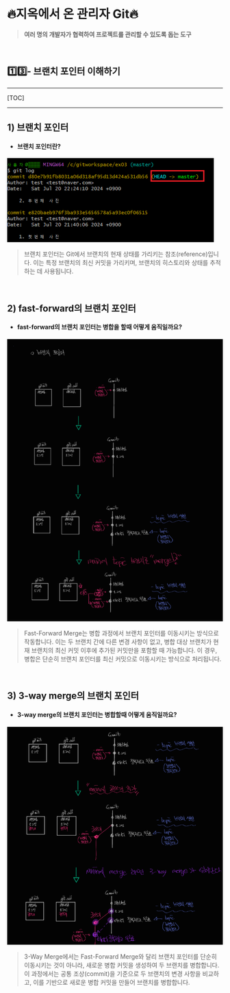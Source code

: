 # 🔥지옥에서 온 관리자 Git🔥

> **여러 명의 개발자가 협력하여 프로젝트를 관리할 수 있도록 돕는 도구**

<br>

## 1️⃣3️⃣- 브랜치 포인터 이해하기

---

[TOC]

---

## 1) 브랜치 포인터

- #### 브랜치 포인터란?

![image-20240721224322435](https://raw.githubusercontent.com/kjh5848/typora-image/main/image/image-20240721224322435.png)

> 브랜치 포인터는 Git에서 브랜치의 현재 상태를 가리키는 참조(reference)입니다. 이는 특정 브랜치의 최신 커밋을 가리키며, 브랜치의 히스토리와 상태를 추적하는 데 사용됩니다.

<br>

## 2) fast-forward의 브랜치 포인터

- #### fast-forward의 브랜치 포인터는 병합을 할때 어떻게 움직일까요?

![image-20240721231046978](https://raw.githubusercontent.com/kjh5848/typora-image/main/image/image-20240721231046978.png)

> Fast-Forward Merge는 병합 과정에서 브랜치 포인터를 이동시키는 방식으로 작동합니다. 이는 두 브랜치 간에 다른 변경 사항이 없고, 병합 대상 브랜치가 현재 브랜치의 최신 커밋 이후에 추가된 커밋만을 포함할 때 가능합니다. 이 경우, 병합은 단순히 브랜치 포인터를 최신 커밋으로 이동시키는 방식으로 처리됩니다.

<br>

## 3) 3-way merge의 브랜치 포인터

- #### 3-way merge의 브랜치 포인터는 병합할때 어떻게 움직일까요?

![image-20240721232443209](https://raw.githubusercontent.com/kjh5848/typora-image/main/image/image-20240721232443209.png)

> 3-Way Merge에서는 Fast-Forward Merge와 달리 브랜치 포인터를 단순히 이동시키는 것이 아니라, 새로운 병합 커밋을 생성하여 두 브랜치를 병합합니다. 이 과정에서는 공통 조상(commit)을 기준으로 두 브랜치의 변경 사항을 비교하고, 이를 기반으로 새로운 병합 커밋을 만들어 브랜치를 병합합니다.